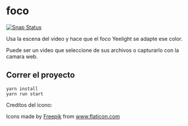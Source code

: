 # foco

[![Snap  Status](https://build.snapcraft.io/badge/ripper2hl/foco.svg)](https://build.snapcraft.io/user/ripper2hl/foco)

Usa la escena del video y hace que el foco Yeelight se adapte ese color.

Puede ser un video que seleccione de sus archivos o capturarlo con la camara web.

## Correr el proyecto

```
yarn install
yarn run start
```

Creditos del icono: 

<div>Icons made by <a href="https://www.flaticon.com/authors/freepik" title="Freepik">Freepik</a> from <a href="https://www.flaticon.com/"             title="Flaticon">www.flaticon.com</a></div>